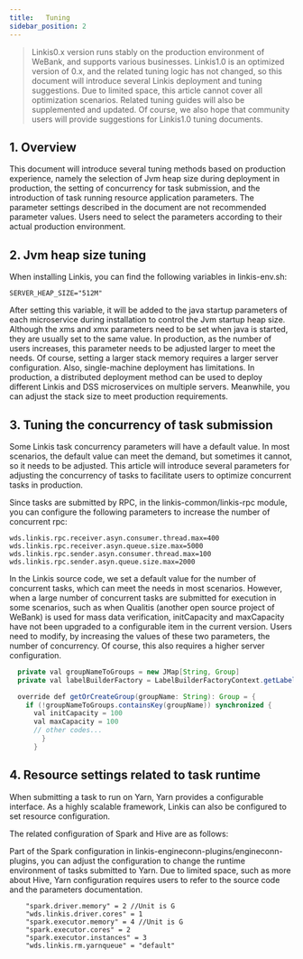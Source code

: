 ```yaml
---
title:   Tuning
sidebar_position: 2
---
```


>Linkis0.x version runs stably on the production environment of WeBank, and supports various businesses. Linkis1.0 is an optimized version of 0.x, and the related tuning logic has not changed, so this document will introduce several Linkis deployment and tuning suggestions. Due to limited space, this article cannot cover all optimization scenarios. Related tuning guides will also be supplemented and updated. Of course, we also hope that community users will provide suggestions for Linkis1.0 tuning documents.

## 1. Overview

This document will introduce several tuning methods based on production experience, namely the selection of Jvm heap size during deployment in production, the setting of concurrency for task submission, and the introduction of task running resource application parameters. The parameter settings described in the document are not recommended parameter values. Users need to select the parameters according to their actual production environment.

## 2. Jvm heap size tuning

When installing Linkis, you can find the following variables in linkis-env.sh:

```shell
SERVER_HEAP_SIZE="512M"
```

After setting this variable, it will be added to the java startup parameters of each microservice during installation to control the Jvm startup heap size. Although the xms and xmx parameters need to be set when java is started, they are usually set to the same value. In production, as the number of users increases, this parameter needs to be adjusted larger to meet the needs. Of course, setting a larger stack memory requires a larger server configuration. Also, single-machine deployment has limitations. In production, a distributed deployment method can be used to deploy different Linkis and DSS microservices on multiple servers. Meanwhile, you can adjust the stack size to meet production requirements.

## 3. Tuning the concurrency of task submission

Some Linkis task concurrency parameters will have a default value. In most scenarios, the default value can meet the demand, but sometimes it cannot, so it needs to be adjusted. This article will introduce several parameters for adjusting the concurrency of tasks to facilitate users to optimize concurrent tasks in production.

Since tasks are submitted by RPC, in the linkis-common/linkis-rpc module, you can configure the following parameters to increase the number of concurrent rpc:

```shell
wds.linkis.rpc.receiver.asyn.consumer.thread.max=400
wds.linkis.rpc.receiver.asyn.queue.size.max=5000
wds.linkis.rpc.sender.asyn.consumer.thread.max=100
wds.linkis.rpc.sender.asyn.queue.size.max=2000
```

In the Linkis source code, we set a default value for the number of concurrent tasks, which can meet the needs in most scenarios. However, when a large number of concurrent tasks are submitted for execution in some scenarios, such as when Qualitis (another open source project of WeBank) is used for mass data verification, initCapacity and maxCapacity have not been upgraded to a configurable item in the current version. Users need to modify, by increasing the values of these two parameters, the number of concurrency. Of course, this also requires a higher server configuration.

```java
  private val groupNameToGroups = new JMap[String, Group]
  private val labelBuilderFactory = LabelBuilderFactoryContext.getLabelBuilderFactory

  override def getOrCreateGroup(groupName: String): Group = {
    if (!groupNameToGroups.containsKey(groupName)) synchronized {
      val initCapacity = 100
      val maxCapacity = 100
      // other codes...
        }
      }
```

## 4. Resource settings related to task runtime

When submitting a task to run on Yarn, Yarn provides a configurable interface. As a highly scalable framework, Linkis can also be configured to set resource configuration.

The related configuration of Spark and Hive are as follows:

Part of the Spark configuration in linkis-engineconn-plugins/engineconn-plugins, you can adjust the configuration to change the runtime environment of tasks submitted to Yarn. Due to limited space, such as more about Hive, Yarn configuration requires users to refer to the source code and the parameters documentation.

```shell
    "spark.driver.memory" = 2 //Unit is G
    "wds.linkis.driver.cores" = 1
    "spark.executor.memory" = 4 //Unit is G
    "spark.executor.cores" = 2
    "spark.executor.instances" = 3
    "wds.linkis.rm.yarnqueue" = "default"
```
